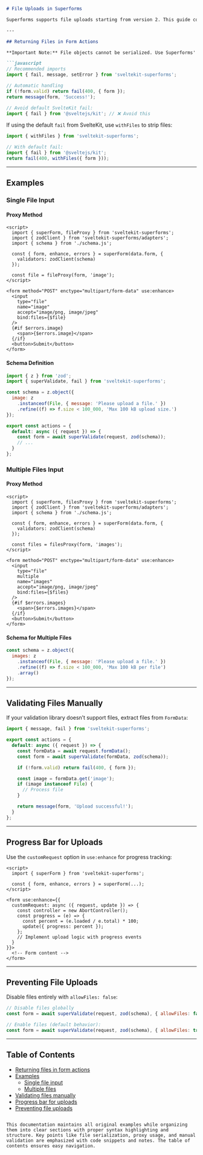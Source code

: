 

```markdown
# File Uploads in Superforms

Superforms supports file uploads starting from version 2. This guide covers handling file uploads with validation, form actions, and client-side interactions.

---

## Returning Files in Form Actions

**Important Note:** File objects cannot be serialized. Use Superforms' `fail`, `message`, or `setError` to handle form returns:

```javascript
// Recommended imports
import { fail, message, setError } from 'sveltekit-superforms';

// Automatic handling
if (!form.valid) return fail(400, { form });
return message(form, 'Success!');

// Avoid default SvelteKit fail:
import { fail } from '@sveltejs/kit'; // ❌ Avoid this
```

If using the default `fail` from SvelteKit, use `withFiles` to strip files:

```javascript
import { withFiles } from 'sveltekit-superforms';

// With default fail:
import { fail } from '@sveltejs/kit';
return fail(400, withFiles({ form }));
```

---

## Examples

### Single File Input

#### Proxy Method
```svelte
<script>
  import { superForm, fileProxy } from 'sveltekit-superforms';
  import { zodClient } from 'sveltekit-superforms/adapters';
  import { schema } from './schema.js';

  const { form, enhance, errors } = superForm(data.form, {
    validators: zodClient(schema)
  });

  const file = fileProxy(form, 'image');
</script>

<form method="POST" enctype="multipart/form-data" use:enhance>
  <input 
    type="file" 
    name="image" 
    accept="image/png, image/jpeg" 
    bind:files={$file} 
  />
  {#if $errors.image}
    <span>{$errors.image}</span>
  {/if}
  <button>Submit</button>
</form>
```

#### Schema Definition
```javascript
import { z } from 'zod';
import { superValidate, fail } from 'sveltekit-superforms';

const schema = z.object({
  image: z
    .instanceof(File, { message: 'Please upload a file.' })
    .refine((f) => f.size < 100_000, 'Max 100 kB upload size.')
});

export const actions = {
  default: async ({ request }) => {
    const form = await superValidate(request, zod(schema));
    // ...
  }
};
```

### Multiple Files Input

#### Proxy Method
```svelte
<script>
  import { superForm, filesProxy } from 'sveltekit-superforms';
  import { zodClient } from 'sveltekit-superforms/adapters';
  import { schema } from './schema.js';

  const { form, enhance, errors } = superForm(data.form, {
    validators: zodClient(schema)
  });

  const files = filesProxy(form, 'images');
</script>

<form method="POST" enctype="multipart/form-data" use:enhance>
  <input 
    type="file" 
    multiple 
    name="images" 
    accept="image/png, image/jpeg" 
    bind:files={$files} 
  />
  {#if $errors.images}
    <span>{$errors.images}</span>
  {/if}
  <button>Submit</button>
</form>
```

#### Schema for Multiple Files
```javascript
const schema = z.object({
  images: z
    .instanceof(File, { message: 'Please upload a file.' })
    .refine((f) => f.size < 100_000, 'Max 100 kB per file')
    .array()
});
```

---

## Validating Files Manually

If your validation library doesn’t support files, extract files from `FormData`:

```javascript
import { message, fail } from 'sveltekit-superforms';

export const actions = {
  default: async ({ request }) => {
    const formData = await request.formData();
    const form = await superValidate(formData, zod(schema));

    if (!form.valid) return fail(400, { form });

    const image = formData.get('image');
    if (image instanceof File) {
      // Process file
    }

    return message(form, 'Upload successful!');
  }
};
```

---

## Progress Bar for Uploads

Use the `customRequest` option in `use:enhance` for progress tracking:

```svelte
<script>
  import { superForm } from 'sveltekit-superforms';

  const { form, enhance, errors } = superForm(...);
</script>

<form use:enhance={{
  customRequest: async ({ request, update }) => {
    const controller = new AbortController();
    const progress = (e) => {
      const percent = (e.loaded / e.total) * 100;
      update({ progress: percent });
    };
    // Implement upload logic with progress events
  }
}}>
  <!-- Form content -->
</form>
```

---

## Preventing File Uploads

Disable files entirely with `allowFiles: false`:

```javascript
// Disable files globally
const form = await superValidate(request, zod(schema), { allowFiles: false });

// Enable files (default behavior):
const form = await superValidate(request, zod(schema), { allowFiles: true });
```

---

## Table of Contents
- [Returning files in form actions](#returning-files-in-form-actions)
- [Examples](#examples)
  - [Single file input](#single-file-input)
  - [Multiple files](#multiple-files)
- [Validating files manually](#validating-files-manually)
- [Progress bar for uploads](#progress-bar-for-uploads)
- [Preventing file uploads](#preventing-file-uploads)
```

This documentation maintains all original examples while organizing them into clear sections with proper syntax highlighting and structure. Key points like file serialization, proxy usage, and manual validation are emphasized with code snippets and notes. The table of contents ensures easy navigation.